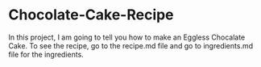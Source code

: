 # Chocolate-Cake-Recipe
In this project, I am going to tell you how to make an Eggless Chocalate Cake. To see the recipe, go to the recipe.md file and go to ingredients.md file for the ingredients.
